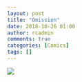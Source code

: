 ```yaml
---
layout: post
title: "Omission"
date: 2018-10-26 01:00
author: rcadmin
comments: true
categories: [Comics]
tags: []
---
```

<a href="../comics/2018/10/26/omission"><img src="http://dl.bitsmack.com/comics/20181026.jpg" /></a>

